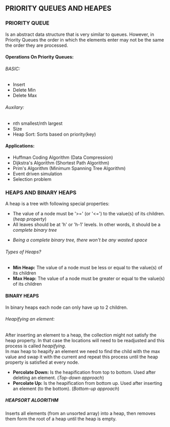 ## PRIORITY QUEUES AND HEAPES

### PRIORITY QUEUE
Is an abstract data structure that is very similar to queues. However, in Priority Queues the order in which the elements enter may not be the same the order they are processed.


#### Operations On Priority Queues:
###### BASIC:
- Insert
- Delete Min
- Delete Max

###### Auxilary:
- nth smallest/nth largest
- Size
- Heap Sort: Sorts based on priority(key)

#### Applications:
- Huffman Coding Algorithm (Data Compression)
- Dijkstra's Algorithm (Shortest Path Algorithm)
- Prim's Algorithm (Minimum Spanning Tree Algorithm)
- Event driven simulation
- Selection problem

### HEAPS AND BINARY HEAPS
A heap is a tree with following special properties:<br>
- The value of a node must be '>=' (or '<=') to the value(s) of its children. (*heap property*)
- All leaves should be at 'h' or 'h-1' levels. In other words, it should be a *complete binary tree*
* *Being a complete binary tree, there won't be any wasted space*

###### Types of Heaps?
- **Min Heap:** The value of a node must be less or equal to the value(s) of its children
- **Max Heap:** The value of a node must be greater or equal to the value(s) of its children

#### BINARY HEAPS
In binary heaps each node can only have up to 2 children.

###### Heapifying an element:
After inserting an element to a heap, the collection might not satisfy the heap property. In that case the locations will need to be readjusted and this process is called *heapifying*. <br>
In max heap to heapify an element we need to find the child with the max value and swap it with the current and repeat this process until the heap property is satisfied at every node.

- **Percolate Down:** Is the heapification from top to bottom. Used after deleting an element. (*Top-down approach*)
- **Percolate Up:** Is the heapification from bottom up. Used after inserting an element (to the bottom). (*Bottom-up approach*)

##### HEAPSORT ALGORITHM
Inserts all elements (from an unsorted array) into a heap, then removes them form the root of a heap until the heap is empty.



